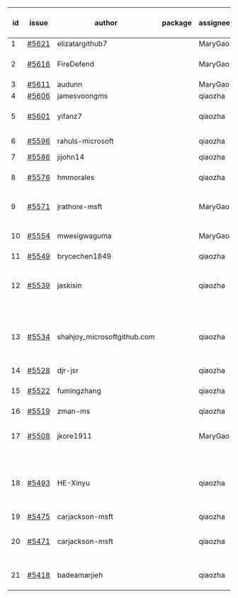 | id | issue | author | package | assignee | bot advice | created date of issue | target release date | date from target |
| ------ | ------ | ------ | ------ | ------ | ------ | ------ | ------ | :-----: |
| 1 | [#5621](https://github.com/Azure/sdk-release-request/issues/5621) | elizatargithub7 |  | MaryGao | new issue. | 10-16 | 11-22 |  |
| 2 | [#5616](https://github.com/Azure/sdk-release-request/issues/5616) | FireDefend |  | MaryGao | FirstBeta. HoldOn. TypeSpec. | 10-15 | 10-25 |  |
| 3 | [#5611](https://github.com/Azure/sdk-release-request/issues/5611) | audunn |  | MaryGao | HoldOn. | 10-14 | 10-25 |  |
| 4 | [#5606](https://github.com/Azure/sdk-release-request/issues/5606) | jamesvoongms |  | qiaozha |  | 10-11 | 10-25 |  |
| 5 | [#5601](https://github.com/Azure/sdk-release-request/issues/5601) | yifanz7 |  | qiaozha | close to release date. | 10-11 | 10-24 | 2 |
| 6 | [#5596](https://github.com/Azure/sdk-release-request/issues/5596) | rahuls-microsoft |  | qiaozha | FirstGA. TypeSpec. | 10-10 | 10-25 |  |
| 7 | [#5586](https://github.com/Azure/sdk-release-request/issues/5586) | jijohn14 |  | qiaozha | HoldOn. | 10-10 | 10-25 |  |
| 8 | [#5576](https://github.com/Azure/sdk-release-request/issues/5576) | hmmorales |  | qiaozha | FirstBeta. HoldOn. TypeSpec. | 10-07 | 10-25 |  |
| 9 | [#5571](https://github.com/Azure/sdk-release-request/issues/5571) | jrathore-msft |  | MaryGao | Attention to inconsistent tag. | 10-04 | 10-25 |  |
| 10 | [#5554](https://github.com/Azure/sdk-release-request/issues/5554) | mwesigwaguma |  | MaryGao | Attention to inconsistent tag. | 10-01 | 10-25 |  |
| 11 | [#5549](https://github.com/Azure/sdk-release-request/issues/5549) | brycechen1849 |  | qiaozha |  | 09-29 | 10-11 |  |
| 12 | [#5539](https://github.com/Azure/sdk-release-request/issues/5539) | jaskisin |  | qiaozha | close to release date. FirstGA. TypeSpec. | 09-27 | 10-24 | 2 |
| 13 | [#5534](https://github.com/Azure/sdk-release-request/issues/5534) | shahjoy_microsoftgithub.com |  | qiaozha | new comment. Attention to inconsistent tag. FirstBeta. | 09-25 | 10-25 |  |
| 14 | [#5528](https://github.com/Azure/sdk-release-request/issues/5528) | djr-jsr |  | qiaozha |  | 09-25 | 10-25 |  |
| 15 | [#5522](https://github.com/Azure/sdk-release-request/issues/5522) | fumingzhang |  | qiaozha | close to release date. | 09-24 | 10-24 | 2 |
| 16 | [#5519](https://github.com/Azure/sdk-release-request/issues/5519) | zman-ms |  | qiaozha | TypeSpec. | 09-24 | 10-25 |  |
| 17 | [#5508](https://github.com/Azure/sdk-release-request/issues/5508) | jkore1911 |  | MaryGao | close to release date. FirstGA. | 09-16 | 10-24 | 2 |
| 18 | [#5493](https://github.com/Azure/sdk-release-request/issues/5493) | HE-Xinyu |  | qiaozha | close to release date. FirstBeta. HoldOn. TypeSpec. | 09-13 | 10-24 | 2 |
| 19 | [#5475](https://github.com/Azure/sdk-release-request/issues/5475) | carjackson-msft |  | qiaozha | HoldOn. | 09-09 | 09-27 |  |
| 20 | [#5471](https://github.com/Azure/sdk-release-request/issues/5471) | carjackson-msft |  | qiaozha | Attention to inconsistent tag. HoldOn. | 09-09 | 09-27 |  |
| 21 | [#5418](https://github.com/Azure/sdk-release-request/issues/5418) | badeamarjieh |  | qiaozha | FirstGA. FirstBeta. TypeSpec. | 08-12 | 10-25 |  |
